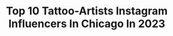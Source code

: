---
title: Top 10 Tattoo-Artists Instagram Influencers In Chicago In 2023
description: >-
  Find top tattoo-artists Instagram influencers in Chicago in 2023. Most popular hashtags: #chicago #art #chicagotattooartist #tattoo.
platform: Instagram
hits: 68
text_top: Discover the most popular Instagram accounts on inBeat.
text_bottom: Our search engine has 68 Instagram influencers like this in Chicago, United States for you to connect with.
profiles:
  - username: "mwanhala"
    fullname: >-
      Michelle Wanhala
    bio: >-
      Books open * Flash only * Cash only * @good.omen.tattoo * See “booking” in my highlights before reaching out *
    location: "United States"
    followers: 31093
    engagement: 372
    commentsToLikes: 0.008797
    id: ck15r5h1q685s0i194n8thjch
    verified: false
    hashtags: "#chicagotattoos, #dogtattoo, #weirdtattoo, #femaletattooartist"
  - username: "kumbia_ink"
    fullname: >-
      Kumbia Cortes ✪
    bio: >-
      •@workethic.ink 📧kumbiaink@gmail.com 🚨🚨BOOKS ARE CLOSE 🚨🚨 📍STOCKTON CA BEST BLACK & GRAY IN NORTHERN CA.
    location: "United States"
    followers: 61030
    engagement: 176
    commentsToLikes: 0.055957
    id: ck5bys5y1pqpw0i11lx6hh8x5
    verified: false
    hashtags: "#nyctattooartist, #sanjosetattoos, #atlantatattoo, #stocktontattooshops"
  - username: "jaywalton_art"
    fullname: >-
      jay walton
    bio: >-
      Chicago (Woodside) Tattoo Artist/ Artist $100 dollar minimum/ deposit required to book Email: Joltlightning9@gmail.com cashapp: $jwaltonart
    location: "United States"
    followers: 28970
    engagement: 232
    commentsToLikes: 0.037304
    id: ck1399k17k76p0i195pk2fqlk
    verified: false
    hashtags: "#portrait, #tattooartist, #blacktattooart, #tattoos"
  - username: "onlythedeadaresmiling"
    fullname: >-
      Tim Biedron
    bio: >-
      Ft. Collins Colorado. COMMISSIONS FOR PEN AND INK DRAWINGS WIDE OPEN!!! All inquiries via website
    location: "United States"
    followers: 13098
    engagement: 1015
    commentsToLikes: 0.036315
    id: ck5zj6glth15p0i148lmbyj1y
    verified: false
    hashtags: "#strathmorebristol, #bristol, #moleskine, #natureillustration"
  - username: "art_danny_ponce"
    fullname: >-
      🇲🇽 Daniel Ponce 🇲🇽
    bio: >-
      Chicago/México Art & Tattoos Casas Grandes, Chihuahua MX Private studio DM for tattoo appointments or art/prints requests
    location: "United States"
    followers: 26133
    engagement: 324
    commentsToLikes: 0.025348
    id: ck0w42m75whyi0i191msr7p1d
    verified: false
    hashtags: "#portraittattoo, #mexicanstyle, #aztec, #chicagoartist"
  - username: "makeupbyfee"
    fullname: >-
      Fee Fromkin | Chicago
    bio: >-
      Avant Garde Drag Artist/ Tattoo Artist @monster.ink.studio “ᴀ ꜱᴇʀɪᴇꜱ ᴏꜰ ʟᴏᴏᴋꜱ ɴᴏʙᴏᴅʏ ᴀꜱᴋᴇᴅ ꜰᴏʀ” Queer ♎︎ 👽 They Tattooing account: @moonagefee
    location: "United States"
    followers: 17174
    engagement: 828
    commentsToLikes: 0.032897
    id: ck0vv829qnyh00i19khgb9lyq
    verified: false
    hashtags: "#artist, #clubkid, #clubkidmakeup, #mehronmakeup"
  - username: "adamaguastattoos"
    fullname: >-
      Adam  Aguas
    bio: >-
      NO DMS!!!! ILLINOIS TATTOO ARTIST!!!! TEXT FOR APPOINTMENTS!!!! BOOKS OPEN!!! *FYT SUPPLIES *AXYS ROTARY *INDUSTRY INKS @adamaguas backup
    location: "United States"
    followers: 32615
    engagement: 117
    commentsToLikes: 0.014763
    id: ck5cboc8nfur20i11co222lh8
    verified: false
    hashtags: "#fyttattoosupplies, #chicago, #newschooltattoos, #axysrotary"
  - username: "auntieheroine"
    fullname: >-
      Auntie Heroine
    bio: >-
      Marketing the Non-binary Fantasy She/Her/They/Them Drag is a caricature of gender expression. Artist. CHICAGO, IL . auntieheroine@gmail.com
    location: "United States"
    followers: 6553
    engagement: 528
    commentsToLikes: 0.027341
    id: ck0uch6argsjs0i19cvm03ga2
    verified: false
    hashtags: "#dragqueen, #gay, #gender, #art"
  - username: "futureteller"
    fullname: >-
      gifford kasen
    bio: >-
      @logansquaretattoo Chicago @bornweird_tattoo Boise sept28-oct1st Futuretellerart@gmail.com
    location: "United States"
    followers: 24841
    engagement: 82
    commentsToLikes: 0.017116
    id: ck15u2qtll5000i19gpgx1tp1
    verified: false
    hashtags: "#blackandgrey, #boise, #futureteller, #biomech"
  - username: "flee_kay"
    fullname: >-
      OG KK
    bio: >-
      Rapper | Sneaker Enthusiast | Song Writer Sneaker Page @fleekickzcustoms 🚯 Business Inquiries: sluglifeent@gmail.com #17 OUT NOW 🥳
    location: "United States"
    followers: 7642
    engagement: 430
    commentsToLikes: 0.266109
    id: ckap7wjq2lvl60i78hnzu7aro
    verified: false
    hashtags: "#nike, #exploremore, #sneakers, #instadaily"
---
